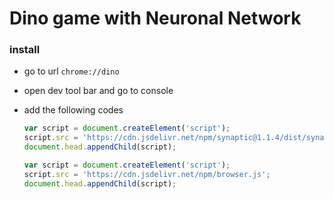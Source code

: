 # Dino game with Neuronal Network

### install
- go to url `chrome://dino`
- open dev tool bar and go to console
- add the following codes
    ```javascript
    var script = document.createElement('script');
    script.src = 'https://cdn.jsdelivr.net/npm/synaptic@1.1.4/dist/synaptic.min.js';
    document.head.appendChild(script);
    ```

    ```javascript
    var script = document.createElement('script');
    script.src = 'https://cdn.jsdelivr.net/npm/browser.js';
    document.head.appendChild(script);
    ```